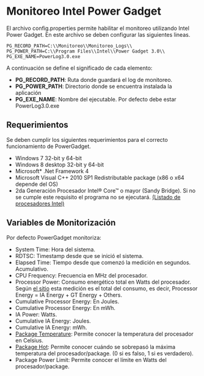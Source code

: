 # Monitoreo Intel Power Gadget

El archivo config.properties permite habilitar el monitoreo utilizando Intel Power Gadget. En este archivo se deben configurar las siguientes lineas.

```
PG_RECORD_PATH=C:\\Monitoreo\\Monitoreo_Logs\\
PG_POWER_PATH=C:\\Program Files\\Intel\\Power Gadget 3.0\\
PG_EXE_NAME=PowerLog3.0.exe
```

A continuación se define el significado de cada elemento:

* **PG_RECORD_PATH**: Ruta donde guardará el log de monitoreo.
* **PG_POWER_PATH**: Directorio donde se encuentra instalada la aplicación
* **PG_EXE_NAME**: Nombre del ejecutable. Por defecto debe estar PowerLog3.0.exe

## Requerimientos

Se deben cumplir los siguientes requerimientos para el correcto funcionamiento de PowerGadget.

* Windows 7 32-bit y 64-bit
* Windows 8 desktop 32-bit y 64-bit
* Microsoft* .Net Framework 4
* Microsoft Visual C++ 2010 SP1 Redistributable package (x86 o x64 depende del OS)
* 2da Generación Procesador Intel® Core™ o mayor (Sandy Bridge). Si no se cumple este requisito el programa no se ejecutará. [(Listado de procesadores Intel)](https://en.wikipedia.org/wiki/List_of_Intel_microprocessors#64-bit_processors:_Intel_64_.E2.80.93_Sandy_Bridge_.2F_Ivy_Bridge_microarchitecture)

## Variables de Monitorización

Por defecto PowerGadget monitoriza:

* System Time: Hora del sistema.
* RDTSC: Timestamp desde que se inició el sistema.
* Elapsed Time: Tiempo desde que comenzó la medición en segundos. Acumulativo.
* CPU Frequency: Frecuencia en MHz del procesador.
* Processor Power: Consumo energético total en Watts del procesador. Según [el sitio](https://software.intel.com/en-us/articles/intel-power-gadget-20) esta medición es el total del consumo, es decir, Processor Energy = IA Energy + GT Energy + Others.
* Cumulative Processor Energy: En Joules.
* Cumulative Processor Energy: En mWh.
* IA Power: Watts.
* Cumulative IA Energy: Joules.
* Cumulative IA Energy: mWh.
* [Package Temperature](http://superuser.com/questions/324284/what-is-meant-by-the-terms-cpu-core-die-and-package): Permite conocer la temperatura del procesador en Celsius.
* [Package Hot](https://software.intel.com/en-us/articles/intel-power-gadget-20): Permite conocer cuándo se sobrepasó la máxima temperatura del procesador/package. (0 si es falso, 1 si es verdadero).
* Package Power Limit: Permite conocer el límite en Watts del procesador/package.
